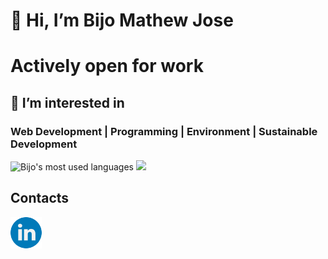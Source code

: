 # 👋 Hi, I’m Bijo Mathew Jose
# Actively open for work
## 👀 I’m interested in 
### Web Development | Programming | Environment | Sustainable Development
![Bijo's most used languages](https://github-readme-stats.sabesansathananthan.vercel.app/api/top-langs/?username=bijomathewjose&layout=compact&theme=radical)
[![](https://www.codewars.com/users/bijomathewjose/badges/large)](https://www.codewars.com/users/bijomathewjose)
## Contacts 
<!---
bijomathewjose/bijomathewjose is a ✨ special ✨ repository because its `README.md` (this file) appears on your GitHub profile.
You can click the Preview link to take a look at your changes.
--->

[![](./linkedin.png)](https://www.linkedin.com/in/bijomathewjose/)
